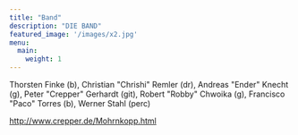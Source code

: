 ```yaml
---
title: "Band"
description: "DIE BAND"
featured_image: '/images/x2.jpg'
menu:
  main:
    weight: 1
---
```

Thorsten Finke (b), Christian "Chrishi" Remler (dr), Andreas "Ender" Knecht (g),  Peter "Crepper" Gerhardt (git), Robert "Robby" Chwoika (g), Francisco "Paco" Torres (b), Werner Stahl (perc)

http://www.crepper.de/Mohrnkopp.html
 